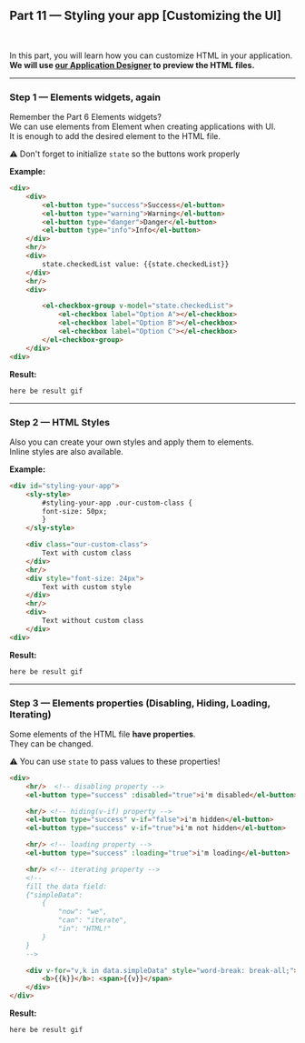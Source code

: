 
<div align="left" markdown>

## **Part 11 — Styling your app [Customizing the UI]**  
<br/>
</div>  


In this part, you will learn how you can customize HTML in your application.  
**We will use [our Application Designer](https://app.supervise.ly/apps/designer) to preview the HTML files.**

---
### Step 1 — Elements widgets, again

Remember the Part 6 Elements widgets?  
We can use elements from Element when creating applications with UI.  
It is enough to add the desired element to the HTML file.

⚠️ Don't forget to initialize `state` so the buttons work properly

**Example:**
```HTML
<div>
    <div>
		<el-button type="success">Success</el-button>
        <el-button type="warning">Warning</el-button>
        <el-button type="danger">Danger</el-button>
        <el-button type="info">Info</el-button>
	</div>
	<hr/>
	<div>
		state.checkedList value: {{state.checkedList}}
	</div>
	<hr/>
	<div>

		<el-checkbox-group v-model="state.checkedList">
		    <el-checkbox label="Option A"></el-checkbox>
		    <el-checkbox label="Option B"></el-checkbox>
		    <el-checkbox label="Option C"></el-checkbox>
		</el-checkbox-group>
	</div>
<div>

```

**Result:**

`here be result gif`


---
### Step 2 — HTML Styles

Also you can create your own styles and apply them to elements.  
Inline styles are also available.

**Example:**


```HTML
<div id="styling-your-app">
    <sly-style>
        #styling-your-app .our-custom-class {
        font-size: 50px;
        }
	</sly-style>

	<div class="our-custom-class">
		Text with custom class
	</div>
	<hr/>
	<div style="font-size: 24px">
		Text with custom style
	</div>
	<hr/>
	<div>
		Text without custom class
	</div>
<div>

```

**Result:**

`here be result gif`

---
### Step 3 — Elements properties (Disabling, Hiding, Loading, Iterating)

Some elements of the HTML file **have properties**.  
They can be changed.   

⚠️ You can use `state` to pass values to these properties!

```HTML
<div>
	<hr/>  <!-- disabling property -->
    <el-button type="success" :disabled="true">i'm disabled</el-button>

	<hr/> <!-- hiding(v-if) property -->
	<el-button type="success" v-if="false">i'm hidden</el-button>
	<el-button type="success" v-if="true">i'm not hidden</el-button>

	<hr/> <!-- loading property -->
	<el-button type="success" :loading="true">i'm loading</el-button>

	<hr/> <!-- iterating property -->
	<!--
	fill the data field:
	{"simpleData":
		{
			"now": "we",
			"can": "iterate",
			"in": "HTML!"
		}
	}
	-->

	<div v-for="v,k in data.simpleData" style="word-break: break-all;">
    	<b>{{k}}</b>: <span>{{v}}</span>
	</div>
</div>

```

**Result:**

`here be result gif`
